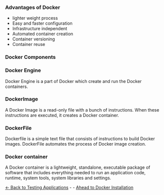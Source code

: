### Advantages of Docker 
* lighter weight process
* Easy and faster configuration
* Infrastructure independent
* Automated container creation
* Container versioning
* Container reuse
### Docker Components
### Docker Engine
Docker Engine is a part of Docker which create and run the Docker containers.
### DockerImage
A Docker Image is a read-only file with a bunch of instructions. When these instructions are executed, it creates a Docker container.
### DockerFile
Dockerfile is a simple text file that consists of instructions to build Docker images. DockerFile automates the process of Docker image creation.
### Docker container
A Docker container is a lightweight, standalone, executable package of software that includes everything needed to run an application code, runtime, system tools, system libraries and settings.

[<- Back to Testing Applications](../../../TestingApplications.md) - - [Ahead to Docker Installation](./Installation.md)
